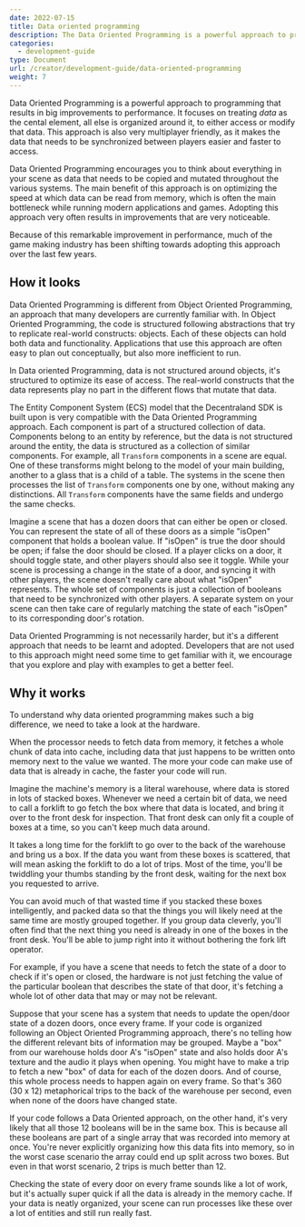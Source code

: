 ```yaml
---
date: 2022-07-15
title: Data oriented programming
description: The Data Oriented Programming is a powerful approach to programming gets the most out of performance.
categories:
  - development-guide
type: Document
url: /creator/development-guide/data-oriented-programming
weight: 7
---
```



Data Oriented Programming is a powerful approach to programming that results in big improvements to performance. It focuses on treating _data_ as the cental element, all else is organized around it, to either access or modify that data. This approach is also very multiplayer friendly, as it makes the data that needs to be synchronized between players easier and faster to access.

Data Oriented Programming encourages you to think about everything in your scene as data that needs to be copied and mutated throughout the various systems. The main benefit of this approach is on optimizing the speed at which data can be read from memory, which is often the main bottleneck while running modern applications and games. Adopting this approach very often results in improvements that are very noticeable.

Because of this remarkable improvement in performance, much of the game making industry has been shifting towards adopting this approach over the last few years.

## How it looks

Data Oriented Programming is different from Object Oriented Programming, an approach that many developers are currently familiar with. In Object Oriented Programming, the code is structured following abstractions that try to replicate real-world constructs: objects. Each of these objects can hold both data and functionality. Applications that use this approach are often easy to plan out conceptually, but also more inefficient to run.

In Data oriented Programming, data is not structured around objects, it's structured to optimize its ease of access. The real-world constructs that the data represents play no part in the different flows that mutate that data.

The Entity Component System (ECS) model that the Decentraland SDK is built upon is very compatible with the Data Oriented Programming approach. Each component is part of a structured collection of data. Components belong to an entity by reference, but the data is not structured around the entity, the data is structured as a collection of similar components. For example, all `Transform` components in a scene are equal. One of these transforms might belong to the model of your main building, another to a glass that is a child of a table. The systems in the scene then processes the list of `Transform` components one by one, without making any distinctions. All `Transform` components have the same fields and undergo the same checks.

Imagine a scene that has a dozen doors that can either be open or closed. You can represent the state of all of these doors as a simple "isOpen" component that holds a boolean value. If "isOpen" is true the door should be open; if false the door should be closed. If a player clicks on a door, it should toggle state, and other players should also see it toggle. While your scene is processing a change in the state of a door, and syncing it with other players, the scene doesn't really care about what "isOpen" represents. The whole set of components is just a collection of booleans that need to be synchronized with other players. A separate system on your scene can then take care of regularly matching the state of each "isOpen" to its corresponding door's rotation.

Data Oriented Programming is not necessarily harder, but it's a different approach that needs to be learnt and adopted. Developers that are not used to this approach might need some time to get familiar with it, we encourage that you explore and play with examples to get a better feel.

## Why it works

To understand why data oriented programming makes such a big difference, we need to take a look at the hardware.

When the processor needs to fetch data from memory, it fetches a whole chunk of data into cache, including data that just happens to be written onto memory next to the value we wanted. The more your code can make use of data that is already in cache, the faster your code will run.

Imagine the machine's memory is a literal warehouse, where data is stored in lots of stacked boxes. Whenever we need a certain bit of data, we need to call a forklift to go fetch the box where that data is located, and bring it over to the front desk for inspection. That front desk can only fit a couple of boxes at a time, so you can't keep much data around.

It takes a long time for the forklift to go over to the back of the warehouse and bring us a box. If the data you want from these boxes is scattered, that will mean asking the forklift to do a lot of trips. Most of the time, you'll be twiddling your thumbs standing by the front desk, waiting for the next box you requested to arrive.

You can avoid much of that wasted time if you stacked these boxes intelligently, and packed data so that the things you will likely need at the same time are mostly grouped together. If you group data cleverly, you'll often find that the next thing you need is already in one of the boxes in the front desk. You'll be able to jump right into it without bothering the fork lift operator.

For example, if you have a scene that needs to fetch the state of a door to check if it's open or closed, the hardware is not just fetching the value of the particular boolean that describes the state of that door, it's fetching a whole lot of other data that may or may not be relevant.

Suppose that your scene has a system that needs to update the open/door state of a dozen doors, once every frame. If your code is organized following an Object Oriented Programming approach, there's no telling how the different relevant bits of information may be grouped. Maybe a "box" from our warehouse holds door A's "isOpen" state and also holds door A's texture and the audio it plays when opening. You might have to make a trip to fetch a new "box" of data for each of the dozen doors. And of course, this whole process needs to happen again on every frame. So that's 360 (30 x 12) metaphorical trips to the back of the warehouse per second, even when none of the doors have changed state.

If your code follows a Data Oriented approach, on the other hand, it's very likely that all those 12 booleans will be in the same box. This is because all these booleans are part of a single array that was recorded into memory at once. You're never explicitly organizing how this data fits into memory, so in the worst case scenario the array could end up split across two boxes. But even in that worst scenario, 2 trips is much better than 12.

Checking the state of every door on every frame sounds like a lot of work, but it's actually super quick if all the data is already in the memory cache. If your data is neatly organized, your scene can run processes like these over a lot of entities and still run really fast.


